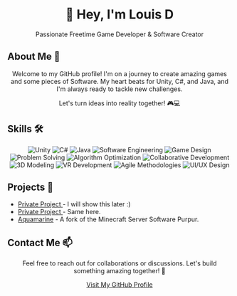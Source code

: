 <!-- Title and Header -->
<h1 align="center">👋 Hey, I'm Louis D</h1>
<p align="center">Passionate Freetime Game Developer & Software Creator</p>

<!-- About Me -->
<h2>About Me 🚀</h2>
<p align="center">Welcome to my GitHub profile! I'm on a journey to create amazing games and some pieces of Software. My heart beats for Unity, C#, and Java, and I'm always ready to tackle new challenges.</p>
<p align="center">Let's turn ideas into reality together! 🎮💻</p>

<!-- Skills -->
<!-- Skills -->
<h2>Skills 🛠️</h2>
<p align="center">
  <img src="https://img.shields.io/badge/Unity-Game%20Development-blueviolet" alt="Unity">
  <img src="https://img.shields.io/badge/C%23-Programming-brightgreen" alt="C#">
  <img src="https://img.shields.io/badge/Java-Development-orange" alt="Java">
  <img src="https://img.shields.io/badge/Software%20Engineering-informational" alt="Software Engineering">
  <img src="https://img.shields.io/badge/Game%20Design-creative-success" alt="Game Design">
  <img src="https://img.shields.io/badge/Problem%20Solving-critical-red" alt="Problem Solving">
  <img src="https://img.shields.io/badge/Algorithm%20Optimization-important" alt="Algorithm Optimization">
  <img src="https://img.shields.io/badge/Collaborative%20Development-blue" alt="Collaborative Development">
  <img src="https://img.shields.io/badge/3D%20Modeling-%F0%9F%8E%A8-ff69b4" alt="3D Modeling">
  <img src="https://img.shields.io/badge/VR%20Development-%F0%9F%94%AE-9cf" alt="VR Development">
  <img src="https://img.shields.io/badge/Agile%20Methodologies-%E2%9A%99%EF%B8%8F-lightgray" alt="Agile Methodologies">
  <img src="https://img.shields.io/badge/UI/UX%20Design-%F0%9F%8E%A8-9cf" alt="UI/UX Design">
</p>

<!-- Projects -->
<h2>Projects 🚧</h2>
<ul>
  <li><a href="https://github.com/TinxLD">Private Project </a> - I will show this later :)</li>
  <li><a href="https://github.com/TinxLD">Private Project </a> - Same here.</li>
  <li><a href="https://github.com/TinxLD/Aquamarine">Aquamarine</a> - A fork of the Minecraft Server Software Purpur.</li>
</ul>

<!-- Contact Me -->
<h2>Contact Me 📫</h2>
<p align="center">Feel free to reach out for collaborations or discussions. Let's build something amazing together! 🤝</p>

<!-- GitHub Profile Link -->
<p align="center"><a href="https://github.com/LouisD">Visit My GitHub Profile</a></p>
